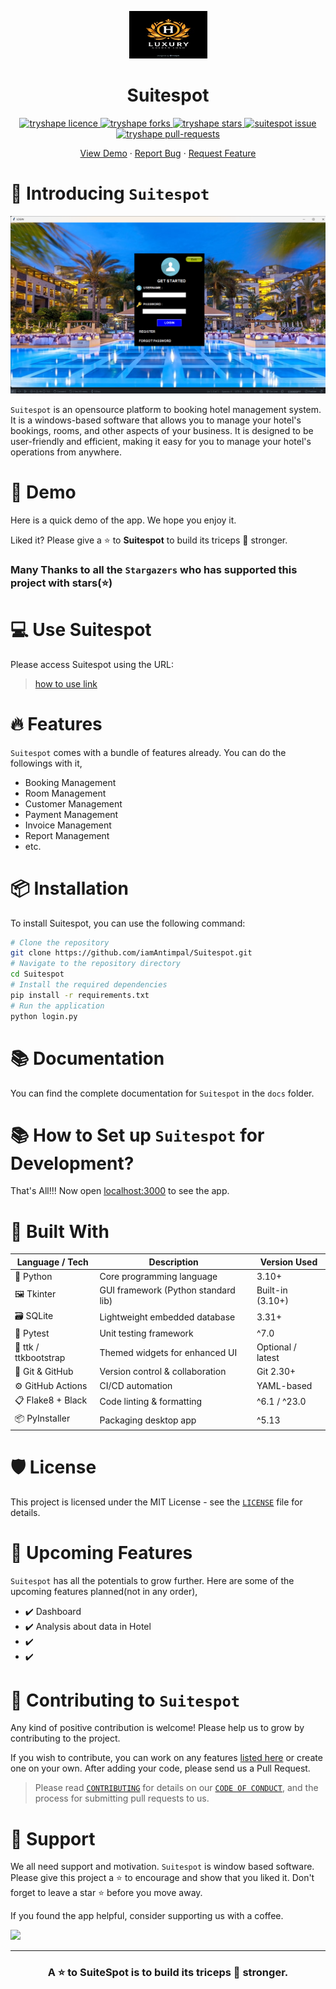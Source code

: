 
<!-- ALL-CONTRIBUTORS-BADGE:START - Do not remove or modify this section -->

<!-- ALL-CONTRIBUTORS-BADGE:END -->
<p align="center">
    <a href="https://tryshape.vercel.app/" target="_blank">
        <img src="Image\logo1.jpg" alt="logo" width="125"/>
    </a>

</p>
<p align="center">
<!-- <img src="./public/readme/tryshape-text-transparent.png" alt="name"/> -->
<h1 align="center">Suitespot</h1>

<p align="center">
<a href="https://github.com/iamAntimpal/Suitespot/blob/master/LICENSE" target="blank">
<img src="https://img.shields.io/github/license/iamAntimpal/Suitespot?style=flat-square" alt="tryshape licence" />
</a>
<a href="https://github.com/iamAntimpal/Suitespot/fork" target="blank">
<img src="https://img.shields.io/github/forks/iamAntimpal/Suitespot?style=flat-square" alt="tryshape forks"/>
</a>
<a href="https://github.com/iamAntimpal/Suitespot/stargazers" target="blank">
<img src="https://img.shields.io/github/stars/iamAntimpal/Suitespot?style=flat-square" alt="tryshape stars"/>
</a>
<a href="https://github.com/iamAntimpal/Suitespot/issues" target="blank">
<img src="https://img.shields.io/github/issues/iamAntimpal/Suitespot?style=flat-square" alt="suitespot issue"/>
</a>
<a href="https://github.com/iamAntimpal/Suitespot/pulls" target="blank">
<img src="https://img.shields.io/github/issues-pr/iamAntimpal/Suitespot?style=flat-square" alt="tryshape pull-requests"/>
</a>


</p>

<p align="center">
    <a href="" target="blank">View Demo</a>
    ·
    <a href="https://github.com/iamAntimpal/Suitespot/issues/new/choose">Report Bug</a>
    ·
    <a href="https://github.com/iamAntimpal/Suitespot/issues/new/choose">Request Feature</a>
</p>

# 👋 Introducing `Suitespot`

<p align="center">
    <a href="" target="blank"/>
        <img src="./screenshot/landing.png" alt="landing" />
    </a>
</p>

`Suitespot` is an opensource platform to booking hotel management system. It is a windows-based software that allows you to manage your hotel's bookings, rooms, and other aspects of your business. It is designed to be user-friendly and efficient, making it easy for you to manage your hotel's operations from anywhere.

# 🚀 Demo

Here is a quick demo of the app. We hope you enjoy it.

<!-- > [The Demo Link](https://www.youtube.com) -->

Liked it? Please give a ⭐️ to <b>Suitespot</b> to build its triceps 💪 stronger.

### Many Thanks to all the `Stargazers` who has supported this project with stars(⭐)

<!-- [![Stargazers repo roster for @TryShape/tryshape](https://reporoster.com/stars/TryShape/tryshape)](https://github.com/TryShape/tryshape/stargazers) -->

# 💻 Use Suitespot

Please access Suitespot using the URL:

> [how to use link](https://github.com/iamAntimPal/SuiteSpot/blob/main/HOWTOUSE.md)

# 🔥 Features
`Suitespot` comes with a bundle of features already. You can do the followings with it,

- Booking Management
- Room Management
- Customer Management
- Payment Management
- Invoice Management
- Report Management
- etc.

# 📦 Installation
To install Suitespot, you can use the following command:
```bash
# Clone the repository
git clone https://github.com/iamAntimpal/Suitespot.git
# Navigate to the repository directory
cd Suitespot
# Install the required dependencies
pip install -r requirements.txt
# Run the application
python login.py
```
# 📚 Documentation
You can find the complete documentation for `Suitespot` in the `docs` folder.
# 📚 How to Set up `Suitespot` for Development?


That's All!!! Now open [localhost:3000](http://localhost:3000/) to see the app.

# 🍔 Built With

| Language / Tech       | Description                         | Version Used      |
| --------------------- | ----------------------------------- | ----------------- |
| 🐍 Python             | Core programming language           | 3.10+             |
| 🖼️ Tkinter           | GUI framework (Python standard lib) | Built-in (3.10+)  |
| 🗃️ SQLite            | Lightweight embedded database       | 3.31+             |
| 🧪 Pytest             | Unit testing framework              | ^7.0              |
| 🎨 ttk / ttkbootstrap | Themed widgets for enhanced UI      | Optional / latest |
| 🧰 Git & GitHub       | Version control & collaboration     | Git 2.30+         |
| ⚙️ GitHub Actions     | CI/CD automation                    | YAML-based        |
| 📋 Flake8 + Black     | Code linting & formatting           | ^6.1 / ^23.0      |
| 📦 PyInstaller        | Packaging desktop app               | ^5.13             |

# 🛡️ License

This project is licensed under the MIT License - see the [`LICENSE`](LICENSE) file for details.

# 🦄 Upcoming Features

`Suitespot` has all the potentials to grow further. Here are some of the upcoming features planned(not in any order),

- ✔️ Dashboard
- ✔️ Analysis about data in Hotel
- ✔️ 
- ✔️ 



# 🤝 Contributing to `Suitespot`

Any kind of positive contribution is welcome! Please help us to grow by contributing to the project.

If you wish to contribute, you can work on any features [listed here](https://github.com/iamAntimPal/Suitespot/#-upcoming-features) or create one on your own. After adding your code, please send us a Pull Request.

> Please read [`CONTRIBUTING`](CONTRIBUTING.md) for details on our [`CODE OF CONDUCT`](CODE_OF_CONDUCT.md), and the process for submitting pull requests to us.

# 🙏 Support

We all need support and motivation. `Suitespot` is window based software. Please give this project a ⭐️ to encourage and show that you liked it. Don't forget to leave a star ⭐️ before you move away.

If you found the app helpful, consider supporting us with a coffee.

<a href="https://buymeacoffee.com/antimpal01l">
    <img src="https://cdn.buymeacoffee.com/buttons/v2/default-yellow.png" height="50px">
</a>

---

<h3 align="center">
A ⭐️ to <b>SuiteSpot</b> is to build its triceps 💪 stronger.
</h3>

<!-- ## Contributors ✨ -->



<!-- markdownlint-restore -->
<!-- prettier-ignore-end -->

<!-- ALL-CONTRIBUTORS-LIST:END -->
